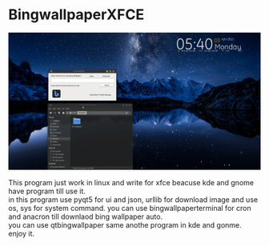 # BingwallpaperXFCE
![](https://github.com/AmirhosseinAbutalebi/BingwallpaperXFCE/blob/main/Bingwallpaper.gif)

This program just work in linux and write for xfce beacuse kde and gnome have program till use it.<br>
in this program use pyqt5 for ui and json, urllib for download image  and use os, sys for system
command.
you can use bingwallpaperterminal for cron and anacron till downlaod bing wallpaper auto.<br>
you can use qtbingwallpaper same anothe program in kde and gonme.<br>
enjoy it.
